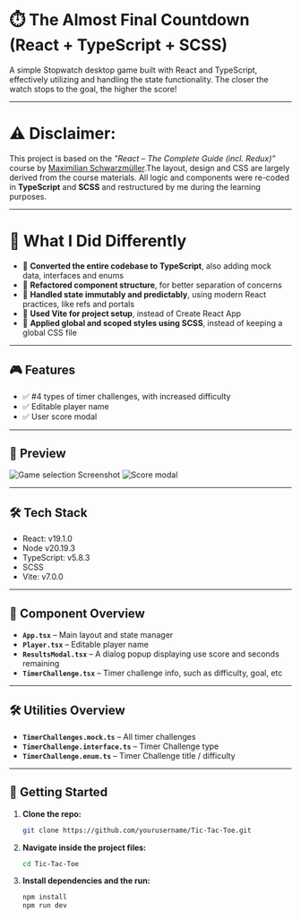 # ⏱️ The Almost Final Countdown (React + TypeScript + SCSS)
A simple Stopwatch desktop game built with React and TypeScript, effectively utilizing and handling the state functionality. The closer the watch stops to the goal, the higher the score!

---

# ⚠️ **Disclaimer**:
This project is based on the _"React – The Complete Guide (incl. Redux)"_ course by [Maximilian Schwarzmüller](https://www.udemy.com/course/react-the-complete-guide-incl-redux/).The layout, design and CSS are largely derived from the course materials. All logic and components were re-coded in **TypeScript** and **SCSS** and restructured by me during the learning purposes.

---

# 🧠 What I Did Differently
- 🔄 **Converted the entire codebase to TypeScript**, also adding mock data, interfaces and enums
- 🧩 **Refactored component structure**, for better separation of concerns
- 🧪 **Handled state immutably and predictably**, using modern React practices, like refs and portals
- 📁 **Used Vite for project setup**, instead of Create React App
- 🎨 **Applied global and scoped styles using SCSS**, instead of keeping a global CSS file

---

## 🎮 Features
- ✅ #4 types of timer challenges, with increased difficulty
- ✅ Editable player name
- ✅ User score modal

---

## 📸 Preview

![Game selection Screenshot](https://github.com/user-attachments/assets/c2096939-e0f9-4bdf-80dd-060fedbb946f)
![Score modal](https://github.com/user-attachments/assets/de9d9b9f-1c50-4fba-9749-623a0a849046)

---

## 🛠 Tech Stack

- React: v19.1.0
- Node v20.19.3
- TypeScript: v5.8.3
- SCSS
- Vite: v7.0.0

---

## 🧱 Component Overview
- **`App.tsx`** – Main layout and state manager
- **`Player.tsx`** – Editable player name
- **`ResultsModal.tsx`** – A dialog popup displaying use score and seconds remaining
- **`TimerChallenge.tsx`** – Timer challenge info, such as difficulty, goal, etc

---

## 🛠️ Utilities Overview
- **`TimerChallenges.mock.ts`** – All timer challenges
- **`TimerChallenge.interface.ts`** – Timer Challenge type
- **`TimerChallenge.enum.ts`** – Timer Challenge title / difficulty 

---

## 🚀 Getting Started

1. **Clone the repo:**
   ```bash
   git clone https://github.com/yourusername/Tic-Tac-Toe.git
2. **Navigate inside the project files:**
   ```bash
   cd Tic-Tac-Toe
3. **Install dependencies and the run:**
   ```bash
   npm install
   npm run dev
